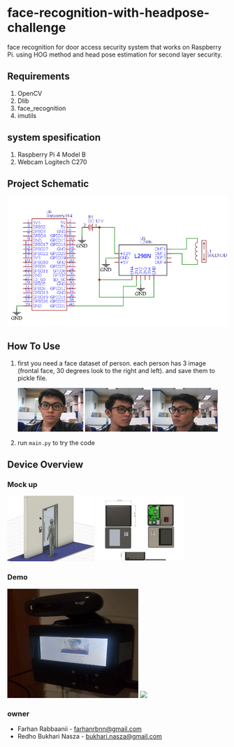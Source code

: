 # face-recognition-with-headpose-challenge
face recognition for door access security system that works on Raspberry Pi. using HOG method and head pose estimation for second layer security. 

## Requirements
1. OpenCV
2. Dlib
3. face_recognition
4. imutils

## system spesification
1. Raspberry Pi 4 Model B 
2. Webcam Logitech C270 

## Project Schematic
<img src="example-image/skematik.png">

## How To Use
1. first you need a face dataset of person. each person has 3 image (frontal face, 30 degrees look to the right and left). and save them to pickle file.
   <!-- ![alt text](example-image/1.jpg)  -->


   <img src="example-image/1.jpg" width="150" height="100">
   <img src="example-image/2.jpg" width="150" height="100">
   <img src="example-image/3.jpg" width="150" height="100">

2. run `main.py` to try the code

## Device Overview
### Mock up

   <img src="example-image/mockup-1.png" width="200" height="150">
   <img src="example-image/mockup-2.jpg" width="200" height="150">

### Demo

   <img src="example-image/demo.png" width="300" height="250">
   <img src="example-image/demo-2.png">

### owner
- Farhan Rabbaanii - farhanrbnn@gmail.com
- Redho Bukhari Nasza - bukhari.nasza@gmail.com

